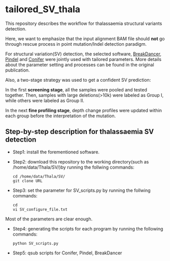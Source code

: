 # tailored_SV_thala

This repository describes the workflow for thalassaemia structural variants detection.

Here, we want to emphasize that the input alignment BAM file should **not** go through rescue process in point mutation/Indel detection paradigm.

For structural variation(SV) detection, the selected software, [BreakDancer](https://github.com/genome/breakdancer), [Pindel](https://github.com/genome/pindel) and [Conifer](http://conifer.sourceforge.net/) were jointly used with tailored parameters. More details about the parameter setting and processes can be found in the original publication.

Also, a two-stage strategy was used to get a confident SV prediction:

In the first **screening stage**, all the samples were pooled and tested together. Then, samples with large deletions(>10k) were labeled as Group I, while others were labeled as Group II.

In the next **fine profiling stage**, depth change profiles were updated within each group before the interpretation of the mutation.

## Step-by-step description for thalassaemia SV detection

* Step1: install the forementioned software.

* Step2: download this repository to the working directory(such as /home/data/Thala/SV/)by running the follwing commands:

      cd /home/data/Thala/SV/
      git clone URL

* Step3: set the parameter for SV_scripts.py by running the follwing commands:

      cd 
      vi SV_configure_file.txt
      
Most of the parameters are clear enough.

* Step4: generating the scripts for each program by running the following commands:

      python SV_scripts.py

* Step5: qsub scripts for Conifer, Pindel, BreakDancer




